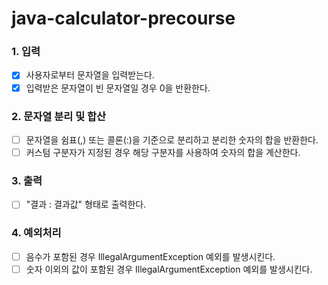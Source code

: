 # java-calculator-precourse

### 1. 입력

- [x] 사용자로부터 문자열을 입력받는다.
- [x] 입력받은 문자열이 빈 문자열일 경우 0을 반환한다.

### 2. 문자열 분리 및 합산

- [ ] 문자열을 쉼표(,) 또는 콜론(:)을 기준으로 분리하고 분리한 숫자의 합을 반환한다.
- [ ] 커스텀 구분자가 지정된 경우 해당 구분자를 사용하여 숫자의 합을 계산한다.

### 3. 출력

- [ ] "결과 : 결과값" 형태로 출력한다.

### 4. 예외처리

- [ ] 음수가 포함된 경우 IllegalArgumentException 예외를 발생시킨다.
- [ ] 숫자 이외의 값이 포함된 경우 IllegalArgumentException 예외를 발생시킨다.